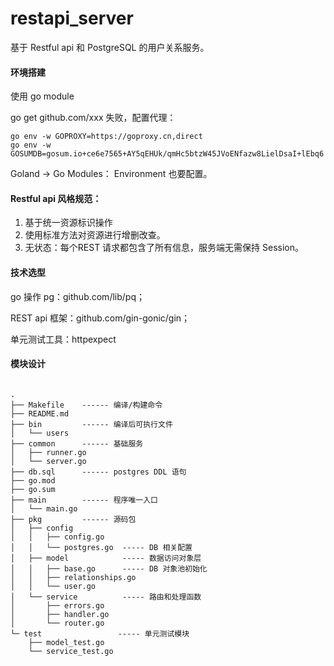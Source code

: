# restapi_server

基于 Restful api 和 PostgreSQL 的用户关系服务。

#### 环境搭建
使用 go module

go get github.com/xxx 失败，配置代理：
```
go env -w GOPROXY=https://goproxy.cn,direct
go env -w GOSUMDB=gosum.io+ce6e7565+AY5qEHUk/qmHc5btzW45JVoENfazw8LielDsaI+lEbq6
```
Goland -> Go Modules： Environment 也要配置。

#### Restful api 风格规范：
1. 基于统一资源标识操作
2. 使用标准方法对资源进行增删改查。
3. 无状态：每个REST 请求都包含了所有信息，服务端无需保持 Session。

#### 技术选型
go 操作 pg：github.com/lib/pq；

REST api 框架：github.com/gin-gonic/gin；

单元测试工具：httpexpect


#### 模块设计
```

.
├── Makefile    ------ 编译/构建命令
├── README.md   
├── bin         ------ 编译后可执行文件
│   └── users
├── common      ------ 基础服务
│   ├── runner.go
│   └── server.go
├── db.sql      ------ postgres DDL 语句
├── go.mod      
├── go.sum
├── main        ------ 程序唯一入口
│   └── main.go
├── pkg         ------ 源码包
│   ├── config      
│   │   ├── config.go
│   │   └── postgres.go  ----- DB 相关配置   
│   ├── model            ----- 数据访问对象层       
│   │   ├── base.go      ----- DB 对象池初始化
│   │   ├── relationships.go    
│   │   └── user.go
│   └── service          ----- 路由和处理函数
│       ├── errors.go
│       ├── handler.go
│       └── router.go
└─ test                 ----- 单元测试模块
    ├── model_test.go
    └── service_test.go

```